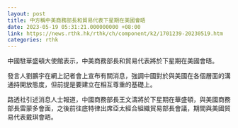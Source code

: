 ```yaml
---
layout: post
title: 中方稱中美商務部長和貿易代表下星期在美國會晤
date: 2023-05-19 05:31:21.000000000 +08:00
link: https://news.rthk.hk/rthk/ch/component/k2/1701239-20230519.htm
categories: rthk
---
```


中國駐華盛頓大使館表示，中美商務部長和貿易代表將於下星期在美國會晤。

發言人劉鵬宇在網上記者會上宣布有關消息，強調中國對於與美國在各個層面的溝通持開放態度，但前提是要建立在相互尊重的基礎上。

路透社引述消息人士報道，中國商務部長王文濤將於下星期在華盛頓，與美國商務部長雷蒙多會面，之後前往底特律出席亞太經合組織貿易部長會議，期間與美國貿易代表戴琪會晤。
